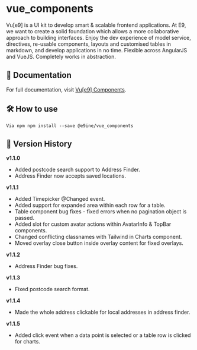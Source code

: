 # vue_components

Vu[e9] is a UI kit to develop smart & scalable frontend applications. At E9, we want to create a solid foundation which allows a more collaborative approach to building interfaces. Enjoy the dev experience of model service, directives, re-usable components, layouts and customised tables in markdown, and develop applications in no time. Flexible across AngularJS and VueJS. Completely works in abstraction.

## 📄 Documentation

For full documentation, visit [Vu[e9] Components](https://vue9-components.web.app/).

## 🛠 How to use

```
Via npm npm install --save @e9ine/vue_components
```

## 📒 Version History

**v1.1.0**

-   Added postcode search support to Address Finder.
-   Address Finder now accepts saved locations.

**v1.1.1**

-   Added Timepicker @Changed event.
-   Added support for expanded area within each row for a table.
-   Table component bug fixes - fixed errors when no pagination object is passed.
-   Added slot for custom avatar actions within AvatarInfo & TopBar components.
-   Changed conflicting classnames with Tailwind in Charts component.
-   Moved overlay close button inside overlay content for fixed overlays.

**v1.1.2**

-   Address Finder bug fixes.

**v1.1.3**

-   Fixed postcode search format.

**v1.1.4**

-   Made the whole address clickable for local addresses in address finder.

**v1.1.5**

-   Added click event when a data point is selected or a table row is clicked for charts.
